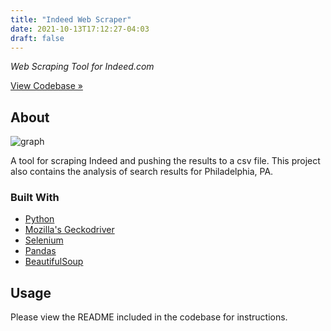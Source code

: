 ```yaml
---
title: "Indeed Web Scraper"
date: 2021-10-13T17:12:27-04:03
draft: false
---
```


*Web Scraping Tool for Indeed.com*

[View Codebase »](https://github.com/codingwithcarl/indeed-web-scraper)

<!-- ABOUT -->
## About

![graph](/images/indeed-web-scraper.png)

A tool for scraping Indeed and pushing the results to a csv file. This project also contains the analysis of search results for Philadelphia, PA.

### Built With

* [Python](https://www.python.org/)
* [Mozilla's Geckodriver](https://github.com/mozilla/geckodriver/releases)
* [Selenium](https://www.selenium.dev/)
* [Pandas](https://pandas.pydata.org/)
* [BeautifulSoup](https://beautiful-soup-4.readthedocs.io/en/latest/)

<!-- USAGE EXAMPLES -->
## Usage

Please view the README included in the codebase for instructions.